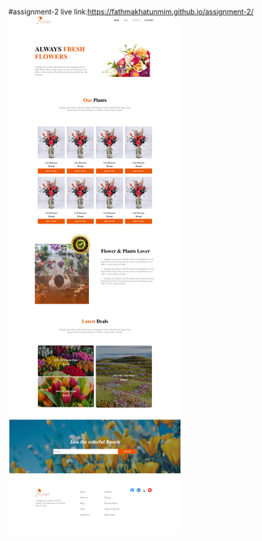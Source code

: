 #assignment-2
live link:https://fathmakhatunmim.github.io/assignment-2/
![image_Alt](assignment-2.png)
